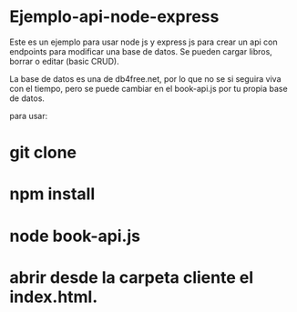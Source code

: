 # Ejemplo-api-node-express


Este es un ejemplo para usar node js y express js para crear un api con endpoints para modificar una base de datos.
Se pueden cargar libros, borrar o editar (basic CRUD).

La base de datos es una de db4free.net, por lo que no se si seguira viva con el tiempo, pero se puede cambiar en el book-api.js por tu propia base de datos.

para usar: 

# git clone
# npm install
# node book-api.js
# abrir desde la carpeta cliente el index.html.

